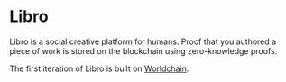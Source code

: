 # Libro

Libro is a social creative platform for humans. Proof that you authored a piece of work is stored on the blockchain using zero-knowledge proofs.

The first iteration of Libro is built on [Worldchain](https://world.org/world-chain).
